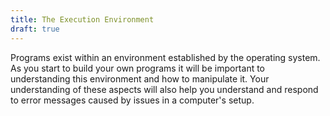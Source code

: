 ```yaml
---
title: The Execution Environment
draft: true
---
```


Programs exist within an environment established by the operating system. As you start to build your own programs it will be important to understanding this environment and how to manipulate it. Your understanding of these aspects will also help you understand and respond to error messages caused by issues in a computer's setup.
